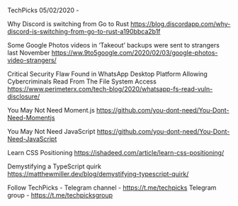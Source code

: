 TechPicks 05/02/2020 -

Why Discord is switching from Go to Rust
https://blog.discordapp.com/why-discord-is-switching-from-go-to-rust-a190bbca2b1f

Some Google Photos videos in ‘Takeout’ backups were sent to strangers last November
https://ww.9to5google.com/2020/02/03/google-photos-video-strangers/

Critical Security Flaw Found in WhatsApp Desktop Platform Allowing Cybercriminals Read From The File System Access
https://www.perimeterx.com/tech-blog/2020/whatsapp-fs-read-vuln-disclosure/

You May Not Need Moment.js
https://github.com/you-dont-need/You-Dont-Need-Momentjs

You May Not Need JavaScript
https://github.com/you-dont-need/You-Dont-Need-JavaScript

Learn CSS Positioning
https://ishadeed.com/article/learn-css-positioning/

Demystifying a TypeScript quirk
https://matthewmiller.dev/blog/demystifying-typescript-quirk/

Follow TechPicks -
Telegram channel - https://t.me/techpicks
Telegram group - https://t.me/techpicksgroup